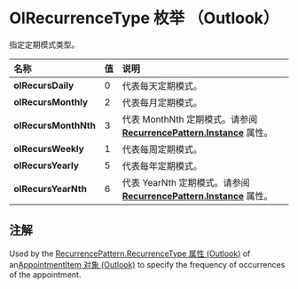 
# OlRecurrenceType 枚举 （Outlook）

指定定期模式类型。



|**名称**|**值**|**说明**|
|:-----|:-----|:-----|
|**olRecursDaily**|0|代表每天定期模式。|
|**olRecursMonthly**|2|代表每月定期模式。|
|**olRecursMonthNth**|3|代表 MonthNth 定期模式。请参阅  **[RecurrencePattern.Instance](3458aeff-97b7-02f8-e352-203ecc92dedd.md)** 属性。|
|**olRecursWeekly**|1|代表每周定期模式。|
|**olRecursYearly**|5|代表每年定期模式。|
|**olRecursYearNth**|6|代表 YearNth 定期模式。请参阅  **[RecurrencePattern.Instance](3458aeff-97b7-02f8-e352-203ecc92dedd.md)** 属性。|

## 注解

Used by the [RecurrencePattern.RecurrenceType 属性 (Outlook)](bc9b35b5-ef00-e5cf-09cc-ee8743efddcf.md) of an[AppointmentItem 对象 (Outlook)](204a409d-654e-27aa-643a-8344c631b82d.md) to specify the frequency of occurrences of the appointment.

